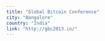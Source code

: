 ```yaml
---
title: "Global Bitcoin Conference"
city: "Bangalore"
country: "India"
link: "http://gbc2013.in/"
---
```

